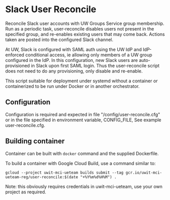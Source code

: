 # Slack User Reconcile

Reconcile Slack user accounts with UW Groups Service group membership. Run as a periodic task, user-reconcile disables users not present in the specified group, and re-enables existing users that may come back. Actions taken are posted into the configured Slack channel.

At UW, Slack is configured with SAML auth using the UW IdP and IdP-enforced conditional access, ie allowing only members of a UW group configured in the IdP. In this configuration, new Slack users are auto-provisioned in Slack upon first SAML login. Thus the user-reconcile script does not need to do any provisioning, only disable and re-enable.

This script suitable for deployment under systemd without a container or containerized to be run under Docker or in another orchestrator.

## Configuration
Configuration is required and expected in file "/config/user-reconcile.cfg" or in the file specified in environment variable, CONFIG_FILE, See example user-reconcile.cfg.

## Building container
Container can be built with `docker` command and the supplied Dockerfile.

To build a container with Google Cloud Build, use a command similar to:

```gcloud --project uwit-mci-ueteam builds submit --tag gcr.io/uwit-mci-ueteam-reg/user-reconcile:$(date "+%Y%m%d%H%M") .```

Note: this obviously requires credentials in uwit-mci-ueteam, use your own project as required.
